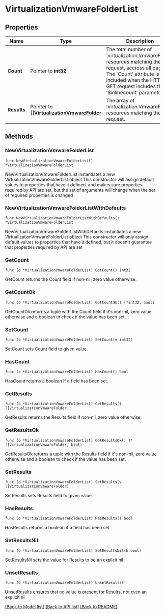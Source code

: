 # VirtualizationVmwareFolderList

## Properties

Name | Type | Description | Notes
------------ | ------------- | ------------- | -------------
**Count** | Pointer to **int32** | The total number of &#39;virtualization.VmwareFolder&#39; resources matching the request, accross all pages. The &#39;Count&#39; attribute is included when the HTTP GET request includes the &#39;$inlinecount&#39; parameter. | [optional] 
**Results** | Pointer to [**[]VirtualizationVmwareFolder**](VirtualizationVmwareFolder.md) | The array of &#39;virtualization.VmwareFolder&#39; resources matching the request. | [optional] 

## Methods

### NewVirtualizationVmwareFolderList

`func NewVirtualizationVmwareFolderList() *VirtualizationVmwareFolderList`

NewVirtualizationVmwareFolderList instantiates a new VirtualizationVmwareFolderList object
This constructor will assign default values to properties that have it defined,
and makes sure properties required by API are set, but the set of arguments
will change when the set of required properties is changed

### NewVirtualizationVmwareFolderListWithDefaults

`func NewVirtualizationVmwareFolderListWithDefaults() *VirtualizationVmwareFolderList`

NewVirtualizationVmwareFolderListWithDefaults instantiates a new VirtualizationVmwareFolderList object
This constructor will only assign default values to properties that have it defined,
but it doesn't guarantee that properties required by API are set

### GetCount

`func (o *VirtualizationVmwareFolderList) GetCount() int32`

GetCount returns the Count field if non-nil, zero value otherwise.

### GetCountOk

`func (o *VirtualizationVmwareFolderList) GetCountOk() (*int32, bool)`

GetCountOk returns a tuple with the Count field if it's non-nil, zero value otherwise
and a boolean to check if the value has been set.

### SetCount

`func (o *VirtualizationVmwareFolderList) SetCount(v int32)`

SetCount sets Count field to given value.

### HasCount

`func (o *VirtualizationVmwareFolderList) HasCount() bool`

HasCount returns a boolean if a field has been set.

### GetResults

`func (o *VirtualizationVmwareFolderList) GetResults() []VirtualizationVmwareFolder`

GetResults returns the Results field if non-nil, zero value otherwise.

### GetResultsOk

`func (o *VirtualizationVmwareFolderList) GetResultsOk() (*[]VirtualizationVmwareFolder, bool)`

GetResultsOk returns a tuple with the Results field if it's non-nil, zero value otherwise
and a boolean to check if the value has been set.

### SetResults

`func (o *VirtualizationVmwareFolderList) SetResults(v []VirtualizationVmwareFolder)`

SetResults sets Results field to given value.

### HasResults

`func (o *VirtualizationVmwareFolderList) HasResults() bool`

HasResults returns a boolean if a field has been set.

### SetResultsNil

`func (o *VirtualizationVmwareFolderList) SetResultsNil(b bool)`

 SetResultsNil sets the value for Results to be an explicit nil

### UnsetResults
`func (o *VirtualizationVmwareFolderList) UnsetResults()`

UnsetResults ensures that no value is present for Results, not even an explicit nil

[[Back to Model list]](../README.md#documentation-for-models) [[Back to API list]](../README.md#documentation-for-api-endpoints) [[Back to README]](../README.md)


